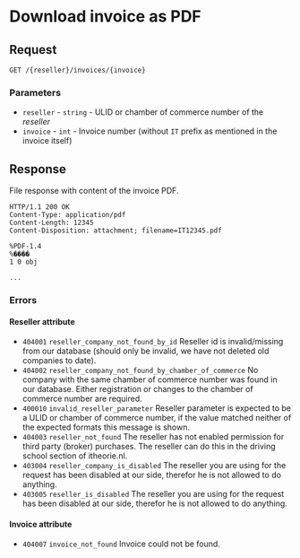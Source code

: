 # Download invoice as PDF

## Request
```http
GET /{reseller}/invoices/{invoice}
```

### Parameters
* `reseller` - `string` - ULID or chamber of commerce number of the <dfn>reseller</dfn>
* `invoice` - `int` - Invoice number (without `IT` prefix as mentioned in the invoice itself)

## Response
File response with content of the invoice PDF.

```http
HTTP/1.1 200 OK
Content-Type: application/pdf
Content-Length: 12345
Content-Disposition: attachment; filename=IT12345.pdf

%PDF-1.4
%����
1 0 obj

...
```

### Errors

#### Reseller attribute
* `404001` `reseller_company_not_found_by_id` Reseller id is invalid/missing from our database (should only be invalid, we have not deleted old companies to date).
* `404002` `reseller_company_not_found_by_chamber_of_commerce` No company with the same chamber of commerce number was found in our database. Either registration or changes to the chamber of commerce number are required.
* `400010` `invalid_reseller_parameter` Reseller parameter is expected to be a ULID or chamber of commerce number, if the value matched neither of the expected formats this message is shown.
* `404003` `reseller_not_found` The reseller has not enabled permission for third party (broker) purchases. The reseller can do this in the driving school section of itheorie.nl.
* `403004` `reseller_company_is_disabled` The reseller you are using for the request has been disabled at our side, therefor he is not allowed to do anything.
* `403005` `reseller_is_disabled` The reseller you are using for the request has been disabled at our side, therefor he is not allowed to do anything.

#### Invoice attribute
* `404007` `invoice_not_found` Invoice could not be found.
